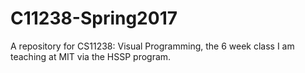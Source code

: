 # C11238-Spring2017
A repository for CS11238: Visual Programming, the 6 week class I am teaching at MIT via the HSSP program.

